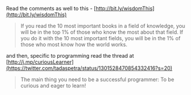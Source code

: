 <!-- title: Path to the top 1%  -->

Read the comments as well to this - [http://bit.ly/wisdomThis](http://bit.ly/wisdomThis)

> If you read the 10 most important books in a field of knowledge, you will be in the top 1% of those who know the most about that field. If you do it with the 10 most important fields, you will be in the 1% of those who most know how the world works.

and then, specific to programming read the thread at [http://j.mp/curiousLearner](https://twitter.com/tadaspetra/status/1301528470854332416?s=20) 

> The main thing you need to be a successful programmer: To be curious and eager to learn!


